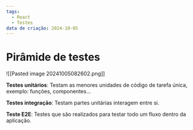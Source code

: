 ```yaml
---
tags:
  - React
  - Testes
data de criação: 2024-10-05
---
```

# Pirâmide de testes

![[Pasted image 20241005082602.png]]

**Testes unitários**: Testam as menores unidades de código de tarefa única, exemplo: funções, componentes...

**Testes integração**: Testam partes unitárias interagem entre si.

**Teste E2E**: Testes que são realizados para testar todo um fluxo dentro da aplicação.

